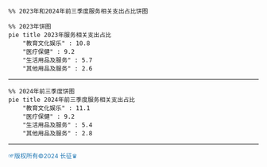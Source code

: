 
```mermaid
%% 2023年和2024年前三季度服务相关支出占比饼图

%% 2023年饼图
pie title 2023年服务相关支出占比
    "教育文化娱乐" : 10.8
    "医疗保健" : 9.2
    "生活用品及服务" : 5.7
    "其他用品及服务" : 2.6

```
---
```mermaid
%% 2024年前三季度饼图
pie title 2024年前三季度服务相关支出占比
    "教育文化娱乐" : 11.1
    "医疗保健" : 9.2
    "生活用品及服务" : 5.4
    "其他用品及服务" : 2.8
```
---
<span style="color:#1f77b4; font-weight:; font-size:12px;">☞版权所有©2024 长征♛</span>
